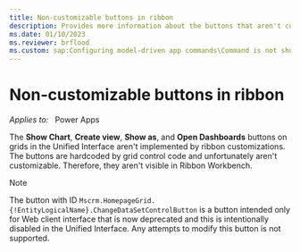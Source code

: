```yaml
---
title: Non-customizable buttons in ribbon
description: Provides more information about the buttons that aren't customizable in ribbon.
ms.date: 01/10/2023
ms.reviewer: brflood
ms.custom: sap:Configuring model-driven app commands\Command is not shown or hidden as expected
---
```

# Non-customizable buttons in ribbon

_Applies to:_ &nbsp; Power Apps  

The **Show Chart**, **Create view**, **Show as**, and **Open Dashboards** buttons on grids in the Unified Interface aren't implemented by ribbon customizations. The buttons are hardcoded by grid control code and unfortunately aren't customizable. Therefore, they aren't visible in Ribbon Workbench.

> [!NOTE]
> The button with ID `Mscrm.HomepageGrid.{!EntityLogicalName}.ChangeDataSetControlButton` is a button intended only for Web client interface that is now deprecated and this is intentionally disabled in the Unified Interface. Any attempts to modify this button is not supported.
